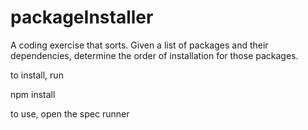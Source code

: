 # packageInstaller

A coding exercise that sorts.  Given a list of packages and their dependencies, determine the order of installation for those packages.

to install, run 

npm install

to use, open the spec runner
